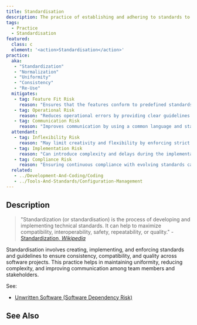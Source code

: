 ```yaml
---
title: Standardisation
description: The practice of establishing and adhering to standards to ensure consistency, compatibility, and quality in software development.
tags: 
  - Practice
  - Standardisation
featured: 
  class: c
  element: '<action>Standardisation</action>'
practice:
  aka: 
   - "Standardization"
   - "Normalization"
   - "Uniformity"
   - "Consistency"
   - "Re-Use"
  mitigates:
   - tag: Feature Fit Risk
     reason: "Ensures that the features conform to predefined standards, reducing variability."
   - tag: Operational Risk
     reason: "Reduces operational errors by providing clear guidelines and protocols."
   - tag: Communication Risk
     reason: "Improves communication by using a common language and standardized terms."
  attendant:
   - tag: Inflexibility Risk
     reason: "May limit creativity and flexibility by enforcing strict adherence to standards."
   - tag: Implementation Risk
     reason: "Can introduce complexity and delays during the implementation phase."
   - tag: Compliance Risk
     reason: "Ensuring continuous compliance with evolving standards can be challenging."
  related:
   - ../Development-And-Coding/Coding
   - ../Tools-And-Standards/Configuration-Management
---
```


<PracticeIntro details={frontMatter} /> 

## Description

> "Standardization (or standardisation) is the process of developing and implementing technical standards. It can help to maximize compatibility, interoperability, safety, repeatability, or quality." - [Standardization, _Wikipedia_](https://en.wikipedia.org/wiki/Standardization)

Standardisation involves creating, implementing, and enforcing standards and guidelines to ensure consistency, compatibility, and quality across software projects. This practice helps in maintaining uniformity, reducing complexity, and improving communication among team members and stakeholders.

See:
- [Unwritten Software (Software Dependency Risk)](/risks/Software-Dependency-Risk.md#unwritten-software)


## See Also

<TagList tag="Standardisation" />